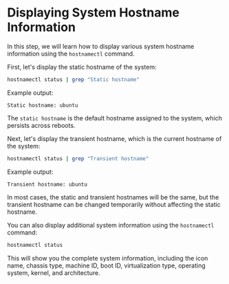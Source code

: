 # Displaying System Hostname Information

In this step, we will learn how to display various system hostname information using the `hostnamectl` command.

First, let's display the static hostname of the system:

```bash
hostnamectl status | grep "Static hostname"
```

Example output:

```
Static hostname: ubuntu
```

The `static hostname` is the default hostname assigned to the system, which persists across reboots.

Next, let's display the transient hostname, which is the current hostname of the system:

```bash
hostnamectl status | grep "Transient hostname"
```

Example output:

```
Transient hostname: ubuntu
```

In most cases, the static and transient hostnames will be the same, but the transient hostname can be changed temporarily without affecting the static hostname.

You can also display additional system information using the `hostnamectl` command:

```bash
hostnamectl status
```

This will show you the complete system information, including the icon name, chassis type, machine ID, boot ID, virtualization type, operating system, kernel, and architecture.
